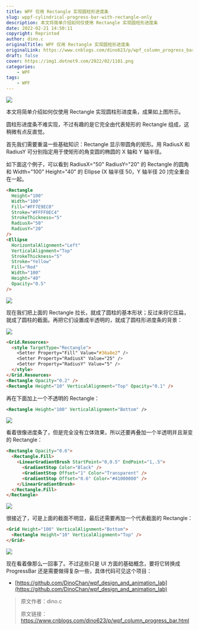 ```yaml
---
title: WPF 仅用 Rectangle 实现圆柱形进度条
slug: wppf-cylindrical-progress-bar-with-rectangle-only
description: 本文将简单介绍如何仅使用 Rectangle 实现圆柱形进度条
date: 2022-02-21 14:50:11
copyright: Reprinted
author: dino.c
originalTitle: WPF 仅用 Rectangle 实现圆柱形进度条
originalLink: https://www.cnblogs.com/dino623/p/wpf_column_progress_bar.html
draft: false
cover: https://img1.dotnet9.com/2022/02/1101.png
categories: 
    - WPF
tags: 
    - WPF
---
```


![](https://img1.dotnet9.com/2022/02/1101.png)

本文将简单介绍如何仅使用 Rectangle 实现圆柱形进度条，成果如上图所示。

圆柱形进度条不难实现，不过有趣的是它完全由代表矩形的 Rectangle 组成，这稍微有点反直觉。

首先我们需要重温一些基础知识：Rectangle 显示带圆角的矩形。用 RadiusX 和 RadiusY 可分别指定用于使矩形的角变圆的椭圆的 X 轴和 Y 轴半径。

如下面这个例子，可以看到 RadiusX="50" RadiusY="20" 的 Rectangle 的圆角和 Width="100" Height="40" 的 Ellipse (X 轴半径 50，Y 轴半径 20 )完全重合在一起。

```html
<Rectangle
  Height="100"
  Width="100"
  Fill="#FF7E9EC0"
  Stroke="#FFFF0EC4"
  StrokeThickness="5"
  RadiusX="50"
  RadiusY="20"
/>
<Ellipse
  HorizontalAlignment="Left"
  VerticalAlignment="Top"
  StrokeThickness="5"
  Stroke="Yellow"
  Fill="Red"
  Width="100"
  Height="40"
  Opacity="0.5"
/>
```

![](https://img1.dotnet9.com/2022/02/1102.png)

现在我们把上面的 Rectangle 拉长，就成了圆柱的基本形状；反过来将它压扁，就成了圆柱的截面。再把它们设置成半透明的，就成了圆柱形进度条的背景：

![](https://img1.dotnet9.com/2022/02/1103.png)

```html
<Grid.Resources>
  <style TargetType="Rectangle">
    <Setter Property="Fill" Value="#36a8e2" />
    <Setter Property="RadiusX" Value="25" />
    <Setter Property="RadiusY" Value="5" />
  </style>
</Grid.Resources>
<Rectangle Opacity="0.2" />
<Rectangle Height="10" VerticalAlignment="Top" Opacity="0.1" />
```

再在下面加上一个不透明的 Rectangle：

```xml
<Rectangle Height="100" VerticalAlignment="Bottom" />
```

![](https://img1.dotnet9.com/2022/02/1104.png)

看着很像进度条了，但是完全没有立体效果，所以还要再叠加一个半透明并且渐变的 Rectangle：

```html
<Rectangle Opacity="0.6">
  <Rectangle.Fill>
    <LinearGradientBrush StartPoint="0,0.5" EndPoint="1,.5">
      <GradientStop Color="Black" />
      <GradientStop Offset="1" Color="Transparent" />
      <GradientStop Offset="0.6" Color="#41000000" />
    </LinearGradientBrush>
  </Rectangle.Fill>
</Rectangle>
```

![](https://img1.dotnet9.com/2022/02/1105.png)

很接近了，可是上面的截面不明显，最后还需要再加一个代表截面的 Rectangle：

```html
<Grid Height="100" VerticalAlignment="Bottom">
  <Rectangle Height="10" VerticalAlignment="Top" />
</Grid>
```

![](https://img1.dotnet9.com/2022/02/1106.png)

现在看着像那么一回事了。不过这些只是 UI 方面的基础概念，要将它转换成 ProgressBar 还是需要做得复杂一些，具体代码可见这个项目：

- [https://github.com/DinoChan/wpf_design_and_animation_lab](https://github.com/DinoChan/wpf_design_and_animation_lab)

> 原文作者：dino.c
>
> 原文链接：https://www.cnblogs.com/dino623/p/wpf_column_progress_bar.html
